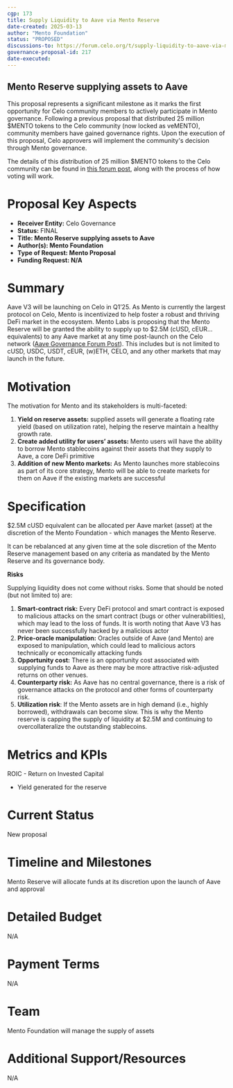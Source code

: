 ```yaml
---
cgp: 173
title: Supply Liquidity to Aave via Mento Reserve
date-created: 2025-03-13
author: "Mento Foundation"
status: "PROPOSED"
discussions-to: https://forum.celo.org/t/supply-liquidity-to-aave-via-mento-reserve/10540
governance-proposal-id: 217
date-executed:
---
```


## Mento Reserve supplying assets to Aave

This proposal represents a significant milestone as it marks the first opportunity for Celo community members to actively participate in Mento governance. Following a previous proposal that distributed 25 million $MENTO tokens to the Celo community (now locked as veMENTO), community members have gained governance rights. Upon the execution of this proposal, Celo approvers will implement the community's decision through Mento governance.

The details of this distribution of 25 million $MENTO tokens to the Celo community can be found in [this forum post](https://forum.celo.org/t/empowering-the-celo-community-with-mento-governance-rights/10122), along with the process of how voting will work.

# Proposal Key Aspects

- **Receiver Entity:** Celo Governance
- **Status:** FINAL
- **Title: Mento Reserve supplying assets to Aave**
- **Author(s): Mento Foundation**
- **Type of Request: Mento Proposal**
- **Funding Request: N/A**

# Summary

Aave V3 will be launching on Celo in Q1’25. As Mento is currently the largest protocol on Celo, Mento is incentivized to help foster a robust and thriving DeFi market in the ecosystem. Mento Labs is proposing that the Mento Reserve will be granted the ability to supply up to $2.5M (cUSD, cEUR… equivalents) to any Aave market at any time post-launch on the Celo network ([Aave Governance Forum Post](https://governance.aave.com/t/arfc-aave-v3-deployment-on-celo/14605)). This includes but is not limited to cUSD, USDC, USDT, cEUR, (w)ETH, CELO, and any other markets that may launch in the future.

# Motivation

The motivation for Mento and its stakeholders is multi-faceted:

1. **Yield on reserve assets:** supplied assets will generate a floating rate yield (based on utilization rate), helping the reserve maintain a healthy growth rate.
2. **Create added utility for users’ assets:** Mento users will have the ability to borrow Mento stablecoins against their assets that they supply to Aave, a core DeFi primitive
3. **Addition of new Mento markets:** As Mento launches more stablecoins as part of its core strategy, Mento will be able to create markets for them on Aave if the existing markets are successful

# Specification

$2.5M cUSD equivalent can be allocated per Aave market (asset) at the discretion of the Mento Foundation - which manages the Mento Reserve.

It can be rebalanced at any given time at the sole discretion of the Mento Reserve management based on any criteria as mandated by the Mento Reserve and its governance body.

**Risks**

Supplying liquidity does not come without risks. Some that should be noted (but not limited to) are:

1. **Smart-contract risk:** Every DeFi protocol and smart contract is exposed to malicious attacks on the smart contract (bugs or other vulnerabilities), which may lead to the loss of funds. It is worth noting that Aave V3 has never been successfully hacked by a malicious actor
2. **Price-oracle manipulation:** Oracles outside of Aave (and Mento) are exposed to manipulation, which could lead to malicious actors technically or economically attacking funds
3. **Opportunity cost:** There is an opportunity cost associated with supplying funds to Aave as there may be more attractive risk-adjusted returns on other venues.
4. **Counterparty risk:** As Aave has no central governance, there is a risk of governance attacks on the protocol and other forms of counterparty risk.
5. **Utilization risk**: If the Mento assets are in high demand (i.e., highly borrowed), withdrawals can become slow. This is why the Mento reserve is capping the supply of liquidity at $2.5M and continuing to overcollateralize the outstanding stablecoins.

# Metrics and KPIs

ROIC - Return on Invested Capital

- Yield generated for the reserve

# Current Status

New proposal

# Timeline and Milestones

Mento Reserve will allocate funds at its discretion upon the launch of Aave and approval

# Detailed Budget

N/A

# Payment Terms

N/A

# Team

Mento Foundation will manage the supply of assets

# Additional Support/Resources

N/A

